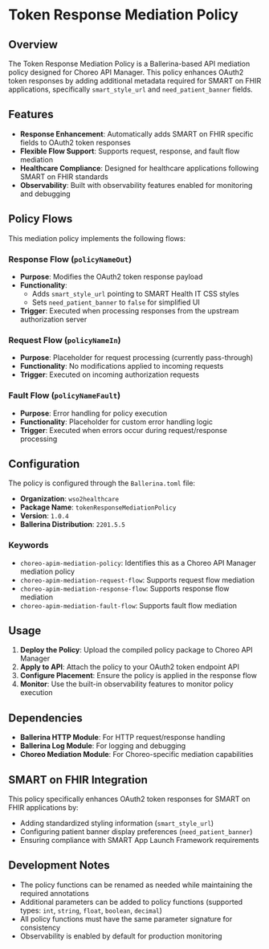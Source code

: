 # Token Response Mediation Policy

## Overview

The Token Response Mediation Policy is a Ballerina-based API mediation policy designed for Choreo API Manager. This policy enhances OAuth2 token responses by adding additional metadata required for SMART on FHIR applications, specifically `smart_style_url` and `need_patient_banner` fields.

## Features

- **Response Enhancement**: Automatically adds SMART on FHIR specific fields to OAuth2 token responses
- **Flexible Flow Support**: Supports request, response, and fault flow mediation
- **Healthcare Compliance**: Designed for healthcare applications following SMART on FHIR standards
- **Observability**: Built with observability features enabled for monitoring and debugging

## Policy Flows

This mediation policy implements the following flows:

### Response Flow (`policyNameOut`)
- **Purpose**: Modifies the OAuth2 token response payload
- **Functionality**:
    - Adds `smart_style_url` pointing to SMART Health IT CSS styles
    - Sets `need_patient_banner` to `false` for simplified UI
- **Trigger**: Executed when processing responses from the upstream authorization server

### Request Flow (`policyNameIn`)
- **Purpose**: Placeholder for request processing (currently pass-through)
- **Functionality**: No modifications applied to incoming requests
- **Trigger**: Executed on incoming authorization requests

### Fault Flow (`policyNameFault`)
- **Purpose**: Error handling for policy execution
- **Functionality**: Placeholder for custom error handling logic
- **Trigger**: Executed when errors occur during request/response processing

## Configuration

The policy is configured through the `Ballerina.toml` file:

- **Organization**: `wso2healthcare`
- **Package Name**: `tokenResponseMediationPolicy`
- **Version**: `1.0.4`
- **Ballerina Distribution**: `2201.5.5`

### Keywords
- `choreo-apim-mediation-policy`: Identifies this as a Choreo API Manager mediation policy
- `choreo-apim-mediation-request-flow`: Supports request flow mediation
- `choreo-apim-mediation-response-flow`: Supports response flow mediation
- `choreo-apim-mediation-fault-flow`: Supports fault flow mediation

## Usage

1. **Deploy the Policy**: Upload the compiled policy package to Choreo API Manager
2. **Apply to API**: Attach the policy to your OAuth2 token endpoint API
3. **Configure Placement**: Ensure the policy is applied in the response flow
4. **Monitor**: Use the built-in observability features to monitor policy execution

## Dependencies

- **Ballerina HTTP Module**: For HTTP request/response handling
- **Ballerina Log Module**: For logging and debugging
- **Choreo Mediation Module**: For Choreo-specific mediation capabilities

## SMART on FHIR Integration

This policy specifically enhances OAuth2 token responses for SMART on FHIR applications by:

- Adding standardized styling information (`smart_style_url`)
- Configuring patient banner display preferences (`need_patient_banner`)
- Ensuring compliance with SMART App Launch Framework requirements

## Development Notes

- The policy functions can be renamed as needed while maintaining the required annotations
- Additional parameters can be added to policy functions (supported types: `int`, `string`, `float`, `boolean`, `decimal`)
- All policy functions must have the same parameter signature for consistency
- Observability is enabled by default for production monitoring
